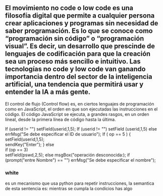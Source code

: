 ## El movimiento no code o low code es una filosofía digital que permite a cualquier persona crear aplicaciones y programas sin necesidad de saber programación. Es lo que se conoce como “programación sin código” o “programación visual”. Es decir, un desarrollo que prescinde de lenguajes de codificación para que la creación sea un proceso más sencillo e intuitivo. Las tecnologías no code y low code van ganando importancia dentro del sector de la inteligencia artificial, una tendencia que permitirá usar y entender la IA a más gente.

El control de flujo (Control flow) es, en ciertos lenguajes de programación como en JavaScript, el orden en que son ejecutadas las instrucciones en el código. El código JavaScript se ejecuta, a grandes rasgos, en un orden líneal, desde la primera línea de código hasta la última.

If (userid != "") setField(userid,1,5); 
If (userid != "") setField (userid,1,5) 
else 
errMsg("Se debe especificar el ID de usuario"); 
If ( op == 5 ) 
{ setField(userid,1,5);   
sendKey("Enter"); 
} 
else  
if (op == 3)  
setField(pswd,2,5); 
else 
msgBox("operación desconocida:); 
if (prompt("entre Nombre") == "") errMsg("Se debe especificar el nombre"); 

### white 
es un mecanismo que usa python para repetir instrucciones, la 
semantica de esta sentencia es: mientras se cumpla la condicios
has algo 




